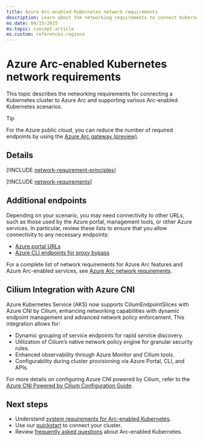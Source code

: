 ```yaml
---
title: Azure Arc-enabled Kubernetes network requirements
description: Learn about the networking requirements to connect Kubernetes clusters to Azure Arc.
ms.date: 04/15/2025
ms.topic: concept-article 
ms.custom: references-regions
---
```


# Azure Arc-enabled Kubernetes network requirements

This topic describes the networking requirements for connecting a Kubernetes cluster to Azure Arc and supporting various Arc-enabled Kubernetes scenarios.

> [!TIP]
> For the Azure public cloud, you can reduce the number of required endpoints by using the [Azure Arc gateway (preview)](arc-gateway-simplify-networking.md).

## Details

[!INCLUDE [network-requirement-principles](../includes/network-requirement-principles.md)]

[!INCLUDE [network-requirements](includes/network-requirements.md)]

## Additional endpoints

Depending on your scenario, you may need connectivity to other URLs, such as those used by the Azure portal, management tools, or other Azure services. In particular, review these lists to ensure that you allow connectivity to any necessary endpoints:

- [Azure portal URLs](../../azure-portal/azure-portal-safelist-urls.md)
- [Azure CLI endpoints for proxy bypass](/cli/azure/azure-cli-endpoints)

For a complete list of network requirements for Azure Arc features and Azure Arc-enabled services, see [Azure Arc network requirements](../network-requirements-consolidated.md).


## Cilium Integration with Azure CNI

Azure Kubernetes Service (AKS) now supports CiliumEndpointSlices with Azure CNI by Cilium, enhancing networking capabilities with dynamic endpoint management and advanced network policy enforcement. This integration allows for:

- Dynamic grouping of service endpoints for rapid service discovery.
- Utilization of Cilium’s native network policy engine for granular security rules.
- Enhanced observability through Azure Monitor and Cilium tools.
- Configurability during cluster provisioning via Azure Portal, CLI, and APIs.

For more details on configuring Azure CNI powered by Cilium, refer to the [Azure CNI Powered by Cilium Configuration Guide](https://learn.microsoft.com/en-us/azure/aks/azure-cni-powered-by-cilium).
## Next steps

- Understand [system requirements for Arc-enabled Kubernetes](system-requirements.md).
- Use our [quickstart](quickstart-connect-cluster.md) to connect your cluster.
- Review [frequently asked questions](faq.md) about Arc-enabled Kubernetes.
